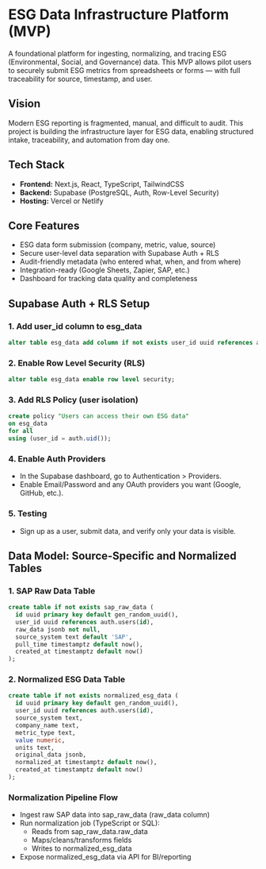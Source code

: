 # ESG Data Infrastructure Platform (MVP)

A foundational platform for ingesting, normalizing, and tracing ESG (Environmental, Social, and Governance) data. This MVP allows pilot users to securely submit ESG metrics from spreadsheets or forms — with full traceability for source, timestamp, and user.

## Vision

Modern ESG reporting is fragmented, manual, and difficult to audit. This project is building the infrastructure layer for ESG data, enabling structured intake, traceability, and automation from day one.

## Tech Stack

- **Frontend:** Next.js, React, TypeScript, TailwindCSS
- **Backend:** Supabase (PostgreSQL, Auth, Row-Level Security)
- **Hosting:** Vercel or Netlify

## Core Features

- ESG data form submission (company, metric, value, source)
- Secure user-level data separation with Supabase Auth + RLS
- Audit-friendly metadata (who entered what, when, and from where)
- Integration-ready (Google Sheets, Zapier, SAP, etc.)
- Dashboard for tracking data quality and completeness

## Supabase Auth + RLS Setup

### 1. Add user_id column to esg_data
```sql
alter table esg_data add column if not exists user_id uuid references auth.users(id);
```

### 2. Enable Row Level Security (RLS)
```sql
alter table esg_data enable row level security;
```

### 3. Add RLS Policy (user isolation)
```sql
create policy "Users can access their own ESG data"
on esg_data
for all
using (user_id = auth.uid());
```

### 4. Enable Auth Providers
- In the Supabase dashboard, go to Authentication > Providers.
- Enable Email/Password and any OAuth providers you want (Google, GitHub, etc.).

### 5. Testing
- Sign up as a user, submit data, and verify only your data is visible.

## Data Model: Source-Specific and Normalized Tables

### 1. SAP Raw Data Table
```sql
create table if not exists sap_raw_data (
  id uuid primary key default gen_random_uuid(),
  user_id uuid references auth.users(id),
  raw_data jsonb not null,
  source_system text default 'SAP',
  pull_time timestamptz default now(),
  created_at timestamptz default now()
);
```

### 2. Normalized ESG Data Table
```sql
create table if not exists normalized_esg_data (
  id uuid primary key default gen_random_uuid(),
  user_id uuid references auth.users(id),
  source_system text,
  company_name text,
  metric_type text,
  value numeric,
  units text,
  original_data jsonb,
  normalized_at timestamptz default now(),
  created_at timestamptz default now()
);
```

### Normalization Pipeline Flow
- Ingest raw SAP data into sap_raw_data (raw_data column)
- Run normalization job (TypeScript or SQL):
  - Reads from sap_raw_data.raw_data
  - Maps/cleans/transforms fields
  - Writes to normalized_esg_data
- Expose normalized_esg_data via API for BI/reporting
